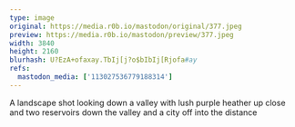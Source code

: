 ```yaml
---
type: image
original: https://media.r0b.io/mastodon/original/377.jpeg
preview: https://media.r0b.io/mastodon/preview/377.jpeg
width: 3840
height: 2160
blurhash: U?EzA+ofaxay.TbIj[j?o$bIbIj[Rjofa#ay
refs:
  mastodon_media: ['113027536779188314']
---
```


A landscape shot looking down a valley with lush purple heather up close and two reservoirs down the valley and a city off into the distance 
